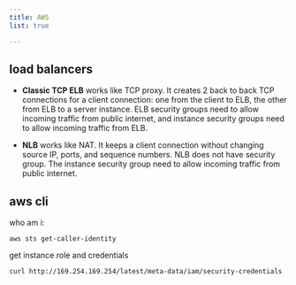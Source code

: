 ```yaml
---
title: AWS
list: true

---
```


## load balancers

- **Classic TCP ELB** works like TCP proxy.  It creates 2 back to back
  TCP connections for a client connection: one from the client to ELB,
  the other from ELB to a server instance.  ELB security groups need
  to allow incoming traffic from public internet, and instance
  security groups need to allow incoming traffic from ELB.

- **NLB** works like NAT.  It keeps a client connection without
  changing source IP, ports, and sequence numbers.  NLB does not have
  security group.  The instance security group need to allow incoming
  traffic from public internet.

## aws cli

who am i:

```text
aws sts get-caller-identity
```

get instance role and credentials

```text
curl http://169.254.169.254/latest/meta-data/iam/security-credentials
```
